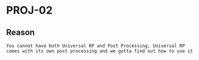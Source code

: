 # PROJ-02

## Reason

	You cannot have both Universal RP and Post Processing, Universal RP comes with its own post processing and we gotta find out how to use it